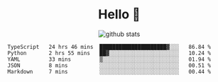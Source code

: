 <h1 align="center">Hello 👋 </h3>

<p align="center">
  <img src="https://github-readme-stats.vercel.app/api?username=syeehyn&hide=stars,prs,issues,contribs&count_private=true&hide_title=true" alt="github stats" />
</p>

<!--START_SECTION:waka-->
```text
TypeScript   24 hrs 46 mins  █████████████████████▓░░░   86.84 % 
Python       2 hrs 55 mins   ██▓░░░░░░░░░░░░░░░░░░░░░░   10.24 % 
YAML         33 mins         ▒░░░░░░░░░░░░░░░░░░░░░░░░   01.94 % 
JSON         8 mins          ░░░░░░░░░░░░░░░░░░░░░░░░░   00.51 % 
Markdown     7 mins          ░░░░░░░░░░░░░░░░░░░░░░░░░   00.44 % 
```
<!--END_SECTION:waka-->
